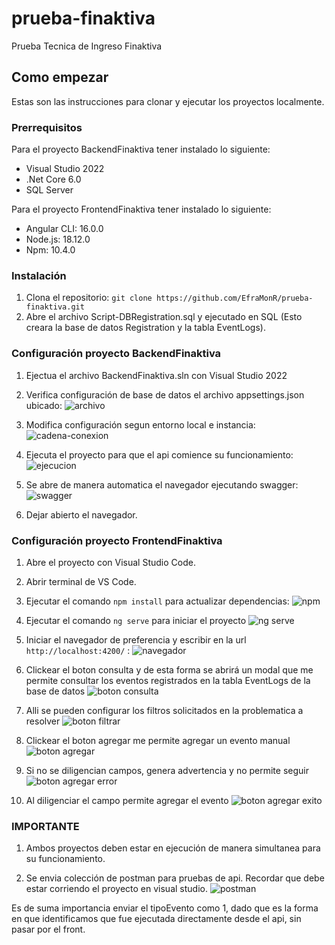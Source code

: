 # prueba-finaktiva
Prueba Tecnica de Ingreso Finaktiva

## Como empezar
Estas son las instrucciones para clonar y ejecutar los proyectos localmente.

### Prerrequisitos
Para el proyecto BackendFinaktiva tener instalado lo siguiente:
- Visual Studio 2022
- .Net Core 6.0
- SQL Server

Para el proyecto FrontendFinaktiva tener instalado lo siguiente:
- Angular CLI: 16.0.0
- Node.js: 18.12.0
- Npm: 10.4.0

### Instalación
1. Clona el repositorio: `git clone https://github.com/EfraMonR/prueba-finaktiva.git`
2. Abre el archivo Script-DBRegistration.sql y ejecutado en SQL (Esto creara la base de datos Registration y la tabla EventLogs).

### Configuración proyecto BackendFinaktiva
1. Ejectua el archivo BackendFinaktiva.sln con Visual Studio 2022

2. Verifica configuración de base de datos el archivo appsettings.json ubicado: 
![archivo](assets/appsetting.json.png)

3. Modifica configuración segun entorno local e instancia:
![cadena-conexion](assets/cadena-conexion.png)

4. Ejecuta el proyecto para que el api comience su funcionamiento:
![ejecucion](assets/ejecucion.png)

5. Se abre de manera automatica el navegador ejecutando swagger:
![swagger](assets/swagger.png)

6. Dejar abierto el navegador.

### Configuración proyecto FrontendFinaktiva
1. Abre el proyecto con Visual Studio Code.

2. Abrir terminal de VS Code.

3. Ejecutar el comando `npm install` para actualizar dependencias:
![npm](assets/npminstall.png)

4. Ejecutar el comando `ng serve` para iniciar el proyecto
![ng serve](assets/ngserve.png)

5. Iniciar el navegador de preferencia y escribir en la url `http://localhost:4200/` :
![navegador](assets/navegador-angular.png)

6. Clickear el boton consulta y de esta forma se abrirá un modal que me permite consultar los eventos registrados en la tabla EventLogs de la base de datos
![boton consulta](assets/ejecucion-api.png)

7. Alli se pueden configurar los filtros solicitados en la problematica a resolver
![boton filtrar](assets/filtros.png)

8. Clickear el boton agregar me permite agregar un evento manual
![boton agregar](assets/agregar-evento.png)

9. Si no se diligencian campos, genera advertencia y no permite seguir
![boton agregar error](assets/error-agregar.png)

10. Al diligenciar el campo permite agregar el evento
![boton agregar exito](assets/agregar-exito.png)

### IMPORTANTE
1. Ambos proyectos deben estar en ejecución de manera simultanea para su funcionamiento.

2. Se envia colección de postman para pruebas de api. Recordar que debe estar corriendo el proyecto en visual studio.
![postman](assets/postman.png)

Es de suma importancia enviar el tipoEvento como 1, dado que es la forma en que identificamos que fue ejecutada directamente desde el api, sin pasar por el front.